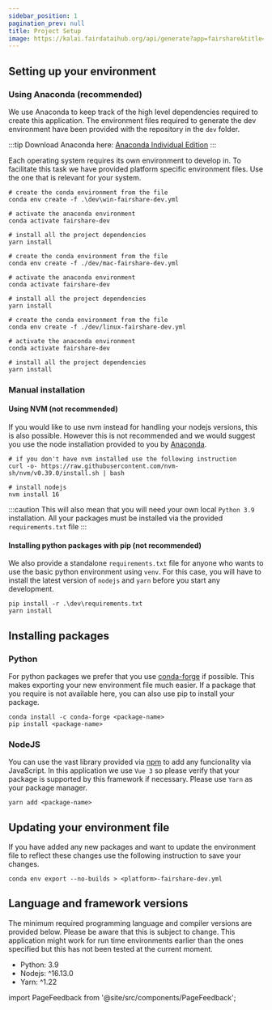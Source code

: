 ```yaml
---
sidebar_position: 1
pagination_prev: null
title: Project Setup
image: https://kalai.fairdataihub.org/api/generate?app=fairshare&title=Project%20Setup&description=For%20Developers&org=fairdataihub
---
```


## Setting up your environment

### Using Anaconda (recommended)

We use Anaconda to keep track of the high level dependencies required to create this application. The environment files required to generate the dev environment have been provided with the repository in the `dev` folder.

:::tip
Download Anaconda here: [Anaconda Individual Edition](https://www.anaconda.com/products/individual)
:::

Each operating system requires its own environment to develop in. To facilitate this task we have provided platform specific environment files. Use the one that is relevant for your system.

```shell title="For Windows"
# create the conda environment from the file
conda env create -f .\dev\win-fairshare-dev.yml

# activate the anaconda environment
conda activate fairshare-dev

# install all the project dependencies
yarn install

```

```shell title="For macOS"
# create the conda environment from the file
conda env create -f ./dev/mac-fairshare-dev.yml

# activate the anaconda environment
conda activate fairshare-dev

# install all the project dependencies
yarn install

```

```shell title="For Linux"
# create the conda environment from the file
conda env create -f ./dev/linux-fairshare-dev.yml

# activate the anaconda environment
conda activate fairshare-dev

# install all the project dependencies
yarn install

```

### Manual installation

#### Using NVM (not recommended)

If you would like to use nvm instead for handling your nodejs versions, this is also possible. However this is not recommended and we would suggest you use the node installation provided to you by [Anaconda](#using-anaconda-recommended).

```shell
# if you don't have nvm installed use the following instruction
curl -o- https://raw.githubusercontent.com/nvm-sh/nvm/v0.39.0/install.sh | bash

# install nodejs
nvm install 16

```

:::caution
This will also mean that you will need your own local `Python 3.9` installation. All your packages must be installed via the provided `requirements.txt` file
:::

#### Installing python packages with pip (not recommended)

We also provide a standalone `requirements.txt` file for anyone who wants to use the basic python environment using `venv`. For this case, you will have to install the latest version of `nodejs` and `yarn` before you start any development.

```shell
pip install -r .\dev\requirements.txt
yarn install
```

## Installing packages

### Python

For python packages we prefer that you use [conda-forge](https://anaconda.org/conda-forge) if possible. This makes exporting your new environment file much easier. If a package that you require is not available here, you can also use pip to install your package.

```shell
conda install -c conda-forge <package-name>
pip install <package-name>
```

### NodeJS

You can use the vast library provided via [npm](https://www.npmjs.com/) to add any funcionality via JavaScript. In this application we use `Vue 3` so please verify that your package is supported by this framework if necessary. Please use `Yarn` as your package manager.

```shell
yarn add <package-name>
```

## Updating your environment file

If you have added any new packages and want to update the environment file to reflect these changes use the following instruction to save your changes.

```shell
conda env export --no-builds > <platform>-fairshare-dev.yml
```

## Language and framework versions

The minimum required programming language and compiler versions are provided below. Please be aware that this is subject to change. This application might work for run time environments earlier than the ones specified but this has not been tested at the current moment.

- Python: 3.9
- Nodejs: ^16.13.0
- Yarn: ^1.22

import PageFeedback from '@site/src/components/PageFeedback';

<PageFeedback />

